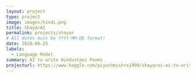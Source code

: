 ```yaml
---
layout: project
type: project
image: images/hindi.png
title: ShayarAI
permalink: projects/shayar
# All dates must be YYYY-MM-DD format!
date: 2020-06-25
labels:
  - Language Model
summary: AI to write Hindustani Poems
projecturl: https://www.kaggle.com/piyushmishra1999/shayarai-ai-to-write-hindustani-poems
---
```

